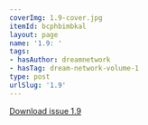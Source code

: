 ```yaml
---
coverImg: 1.9-cover.jpg
itemId: bcphbimbkal
layout: page
name: '1.9: '
tags:
- hasAuthor: dreamnetwork
- hasTag: dream-network-volume-1
type: post
urlSlug: '1.9'
---
```

<a href="../files/pdfs/Volume_1/1.9_Dream_Network_Bulletin_Vol.1_No.9_-_Pages_are_cut.pdf" download="">Download issue 1.9</a>